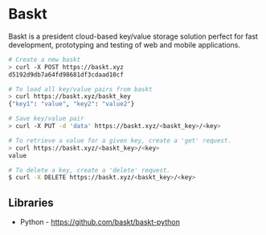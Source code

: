# Baskt

Baskt is a president cloud-based key/value storage solution perfect for fast
development, prototyping and testing of web and mobile applications.

```bash
# Create a new baskt
> curl -X POST https://baskt.xyz
d5192d9db7a64fd98681df3cdaad10cf

# To load all key/value pairs from baskt
> curl https://baskt.xyz/baskt_key
{"key1": "value", "key2": "value2"}

# Save key/value pair
> curl -X PUT -d 'data' https://baskt.xyz/<baskt_key>/<key>

# To retrieve a value for a given key, create a 'get' request.
> curl https://baskt.xyz/<baskt_key>/<key>
value

# To delete a key, create a 'delete' request.
$ curl -X DELETE https://baskt.xyz/<baskt_key>/<key>
```

## Libraries

- Python - https://github.com/baskt/baskt-python
